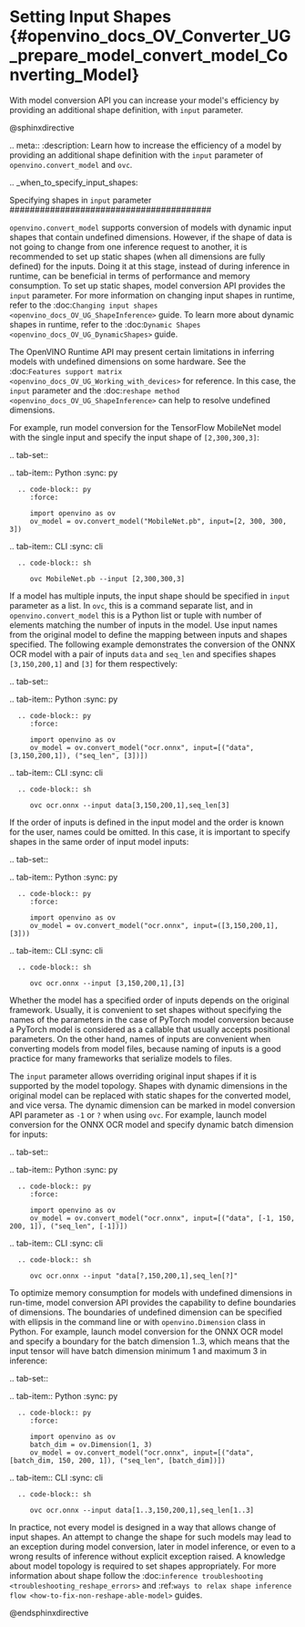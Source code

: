 # Setting Input Shapes {#openvino_docs_OV_Converter_UG_prepare_model_convert_model_Converting_Model}

With model conversion API you can increase your model's efficiency by providing an additional shape definition, with ``input`` parameter.

@sphinxdirective

.. meta::
   :description: Learn how to increase the efficiency of a model by providing an additional shape definition with the ``input`` parameter of ``openvino.convert_model`` and ``ovc``.

.. _when_to_specify_input_shapes:

Specifying shapes in ``input`` parameter
########################################

``openvino.convert_model`` supports conversion of models with dynamic input shapes that contain undefined dimensions.
However, if the shape of data is not going to change from one inference request to another,
it is recommended to set up static shapes (when all dimensions are fully defined) for the inputs.
Doing it at this stage, instead of during inference in runtime, can be beneficial in terms of performance and memory consumption.
To set up static shapes, model conversion API provides the ``input`` parameter.
For more information on changing input shapes in runtime, refer to the :doc:`Changing input shapes <openvino_docs_OV_UG_ShapeInference>` guide.
To learn more about dynamic shapes in runtime, refer to the :doc:`Dynamic Shapes <openvino_docs_OV_UG_DynamicShapes>` guide.

The OpenVINO Runtime API may present certain limitations in inferring models with undefined dimensions on some hardware. See the :doc:`Features support matrix <openvino_docs_OV_UG_Working_with_devices>` for reference.
In this case, the ``input`` parameter and the :doc:`reshape method <openvino_docs_OV_UG_ShapeInference>` can help to resolve undefined dimensions.

For example, run model conversion for the TensorFlow MobileNet model with the single input
and specify the input shape of ``[2,300,300,3]``:

.. tab-set::

   .. tab-item:: Python
      :sync: py

      .. code-block:: py
         :force:

         import openvino as ov
         ov_model = ov.convert_model("MobileNet.pb", input=[2, 300, 300, 3])

   .. tab-item:: CLI
      :sync: cli

      .. code-block:: sh

         ovc MobileNet.pb --input [2,300,300,3]

If a model has multiple inputs, the input shape should be specified in ``input`` parameter as a list. In ``ovc``, this is a command separate list, and in ``openvino.convert_model`` this is a Python list or tuple with number of elements matching the number of inputs in the model. Use input names from the original model to define the mapping between inputs and shapes specified.
The following example demonstrates the conversion of the ONNX OCR model with a pair of inputs ``data`` and ``seq_len``
and specifies shapes ``[3,150,200,1]`` and ``[3]`` for them respectively:

.. tab-set::

   .. tab-item:: Python
      :sync: py

      .. code-block:: py
         :force:

         import openvino as ov
         ov_model = ov.convert_model("ocr.onnx", input=[("data", [3,150,200,1]), ("seq_len", [3])])

   .. tab-item:: CLI
      :sync: cli

      .. code-block:: sh

         ovc ocr.onnx --input data[3,150,200,1],seq_len[3]

If the order of inputs is defined in the input model and the order is known for the user, names could be omitted. In this case, it is important to specify shapes in the same order of input model inputs:

.. tab-set::

   .. tab-item:: Python
      :sync: py

      .. code-block:: py
         :force:

         import openvino as ov
         ov_model = ov.convert_model("ocr.onnx", input=([3,150,200,1], [3]))

   .. tab-item:: CLI
      :sync: cli

      .. code-block:: sh

         ovc ocr.onnx --input [3,150,200,1],[3]

Whether the model has a specified order of inputs depends on the original framework. Usually, it is convenient to set shapes without specifying the names of the parameters in the case of PyTorch model conversion because a PyTorch model is considered as a callable that usually accepts positional parameters. On the other hand, names of inputs are convenient when converting models from model files, because naming of inputs is a good practice for many frameworks that serialize models to files.

The ``input`` parameter allows overriding original input shapes if it is supported by the model topology.
Shapes with dynamic dimensions in the original model can be replaced with static shapes for the converted model, and vice versa.
The dynamic dimension can be marked in model conversion API parameter as ``-1`` or ``?`` when using ``ovc``.
For example, launch model conversion for the ONNX OCR model and specify dynamic batch dimension for inputs:

.. tab-set::

   .. tab-item:: Python
      :sync: py

      .. code-block:: py
         :force:

         import openvino as ov
         ov_model = ov.convert_model("ocr.onnx", input=[("data", [-1, 150, 200, 1]), ("seq_len", [-1])])

   .. tab-item:: CLI
      :sync: cli

      .. code-block:: sh

         ovc ocr.onnx --input "data[?,150,200,1],seq_len[?]"

To optimize memory consumption for models with undefined dimensions in run-time, model conversion API provides the capability to define boundaries of dimensions.
The boundaries of undefined dimension can be specified with ellipsis in the command line or with ``openvino.Dimension`` class in Python.
For example, launch model conversion for the ONNX OCR model and specify a boundary for the batch dimension 1..3, which means that the input tensor will have batch dimension minimum 1 and maximum 3 in inference:

.. tab-set::

   .. tab-item:: Python
      :sync: py

      .. code-block:: py
         :force:

         import openvino as ov
         batch_dim = ov.Dimension(1, 3)
         ov_model = ov.convert_model("ocr.onnx", input=[("data", [batch_dim, 150, 200, 1]), ("seq_len", [batch_dim])])

   .. tab-item:: CLI
      :sync: cli

      .. code-block:: sh

         ovc ocr.onnx --input data[1..3,150,200,1],seq_len[1..3]

In practice, not every model is designed in a way that allows change of input shapes. An attempt to change the shape for such models may lead to an exception during model conversion, later in model inference, or even to a wrong results of inference without explicit exception raised. A knowledge about model topology is required to set shapes appropriately.
For more information about shape follow the :doc:`inference troubleshooting <troubleshooting_reshape_errors>`
and :ref:`ways to relax shape inference flow <how-to-fix-non-reshape-able-model>` guides.

@endsphinxdirective
